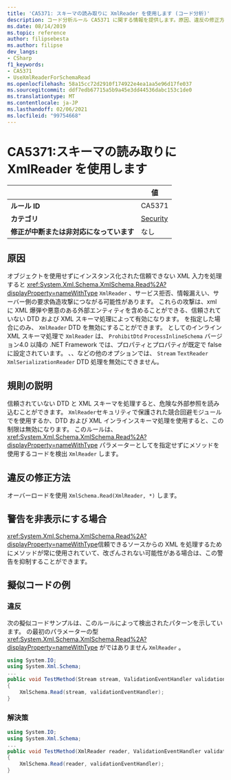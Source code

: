 ```yaml
---
title: 'CA5371: スキーマの読み取りに XmlReader を使用します (コード分析)'
description: コード分析ルール CA5371 に関する情報を提供します。原因、違反の修正方法、非表示にするタイミングなどが含まれます。
ms.date: 08/14/2019
ms.topic: reference
author: filipsebesta
ms.author: filipse
dev_langs:
- CSharp
f1_keywords:
- CA5371
- UseXmlReaderForSchemaRead
ms.openlocfilehash: 58a15cc72d2910f174922e4ea1aa5e96d17fe037
ms.sourcegitcommit: ddf7edb67715a5b9a45e3dd44536dabc153c1de0
ms.translationtype: MT
ms.contentlocale: ja-JP
ms.lasthandoff: 02/06/2021
ms.locfileid: "99754668"
---
```

# <a name="ca5371-use-xmlreader-for-schema-read"></a>CA5371:スキーマの読み取りに XmlReader を使用します

| | 値 |
|-|-|
| **ルール ID** |CA5371|
| **カテゴリ** |[Security](security-warnings.md)|
| **修正が中断または非対応になっています** |なし|

## <a name="cause"></a>原因

オブジェクトを使用せずにインスタンス化された信頼できない XML 入力を処理すると <xref:System.Xml.Schema.XmlSchema.Read%2A?displayProperty=nameWithType> `XmlReader` 、サービス拒否、情報漏えい、サーバー側の要求偽造攻撃につながる可能性があります。 これらの攻撃は、xml に XML 爆弾や悪意のある外部エンティティを含めることができる、信頼されていない DTD および XML スキーマ処理によって有効になります。 を指定した場合にのみ、 `XmlReader` DTD を無効にすることができます。 としてのインライン XML スキーマ処理で `XmlReader` は、 `ProhibitDtd` `ProcessInlineSchema` バージョン4.0 以降の .NET Framework では、プロパティとプロパティが既定で false に設定されています。 、、などの他のオプションでは、 `Stream` `TextReader` `XmlSerializationReader` DTD 処理を無効にできません。

## <a name="rule-description"></a>規則の説明

信頼されていない DTD と XML スキーマを処理すると、危険な外部参照を読み込むことができます。 `XmlReader`セキュリティで保護された競合回避モジュールでを使用するか、DTD および XML インラインスキーマ処理を使用すると、この制限は無効になります。 このルールは、 <xref:System.Xml.Schema.XmlSchema.Read%2A?displayProperty=nameWithType> パラメーターとしてを指定せずにメソッドを使用するコードを検出 `XmlReader` します。

## <a name="how-to-fix-violations"></a>違反の修正方法

オーバーロードを使用 `XmlSchema.Read(XmlReader, *)` します。

## <a name="when-to-suppress-warnings"></a>警告を非表示にする場合

<xref:System.Xml.Schema.XmlSchema.Read%2A?displayProperty=nameWithType>信頼できるソースからの XML を処理するためにメソッドが常に使用されていて、改ざんされない可能性がある場合は、この警告を抑制することができます。

## <a name="pseudo-code-examples"></a>擬似コードの例

### <a name="violation"></a>違反

次の擬似コードサンプルは、このルールによって検出されたパターンを示しています。
の最初のパラメーターの型 <xref:System.Xml.Schema.XmlSchema.Read%2A?displayProperty=nameWithType> がではありません `XmlReader` 。

```csharp
using System.IO;
using System.Xml.Schema;
...
public void TestMethod(Stream stream, ValidationEventHandler validationEventHandler)
{
    XmlSchema.Read(stream, validationEventHandler);
}
```

### <a name="solution"></a>解決策

```csharp
using System.IO;
using System.Xml.Schema;
...
public void TestMethod(XmlReader reader, ValidationEventHandler validationEventHandler)
{
    XmlSchema.Read(reader, validationEventHandler);
}
```
